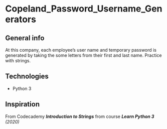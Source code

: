 # Copeland_Password_Username_Generators

## General info
At this company, each employee’s user name and temporary password is generated by taking the some letters from their first and last name. Practice with strings.

## Technologies
* Python 3

## Inspiration 
From Codecademy ***Introduction to Strings*** from course ***Learn Python 3*** _(2020)_

